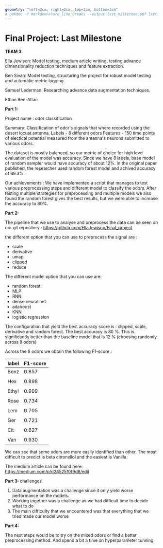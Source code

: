 ```yaml
---
geometry: "left=2cm, right=2cm, top=3cm, bottom=3cm"
# pandoc -f markdown+hard_line_breaks --output last_milestone.pdf last_milestone.md
---
```


# Final Project: Last Milestone

**TEAM 3**

Ella Jewison:
Model testing, medium article writing, testing advance dimensionality reduction techniques and feature extraction.

Ben Sivan:
Model testing, structuring the project for robust model testing and automatic metric logging.

Samuel Lederman:
Researching advance data augmentation techniques.

Ethan Ben-Attar:


**Part 1:**

Project name : odor classification 

Summary:
Classification of odor's signals that where recorded using the desert locust antenna.
Labels - 8 different odors
Features - 150 time points of electical potential measured from the antenna's neurons submitted to various odors.

The dataset is mostly balanced, so our metric of choice for high level evaluation of the model was accuracy. Since we have 8 labels, base model of random sampler would have accuracy of about 12%. In the original paper published, the researcher used random forest model and achived accuracy of 69.3%. 

Our achievements :
We have implemented a script that manages to test various preprocessing steps and different model to classify the odors. After testing multiple strategies for preprocessing and multiple models we also found the random forest gives the best results, but we were able to increase the accuracy to 80%.


**Part 2:**

The pipeline that we use to analyse and preprocess the data can be seen on our git repository : 
https://github.com/EllaJewison/Final_project


the different option that you can use to preprocess the signal are :
- scale
- derivative 
- umap
- clipped
- reduce

The different model option that you can use are: 
- random forest
- MLP
- RNN
- dense neural net
- adaboost
- KNN
- logistic regression

The configuration that yield the best accuracy score is : clipped, scale, derivative and random forest. The best accuracy is 80 %. This is significantly better than the baseline model that is 12 % (choosing randomly across 8 odors)

Across the 8 odors we obtain the following F1-score :

| label | F1-score |
|-------|----------|
| Benz  |    0.857 |
|       |          |
| Hex   |    0.898 |
|       |          |
| Ethyl |    0.909 |
|       |          |
| Rose  |    0.734 |
|       |          |
| Lem   |    0.705 |
|       |          |
| Ger   |    0.721 |
|       |          |
| Cit   |    0.627 |
|       |          |
| Van   |    0.930 |



We can see that some odors are more easily identified than other. The most difficult to predict is beta citronellol and the easiest is Vanilla.

The medium article can be found here: https://medium.com/p/d24525f0f9d8/edit


**Part 3:** challenges

1) Data augmentation was a challenge since it only yield worse performance on the models.
2) Working together was a challenge as we had difficult time to decide what to do
3) The main difficulty that we encountered was that everything that we tried made our model worse 


**Part 4:**

The next steps would be to try on the mixed odors or find a better preprocessing method.
And spend a bit a time on hyperparameter tunning.
